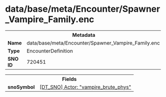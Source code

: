 <h1>data/base/meta/Encounter/Spawner_Vampire_Family.enc</h1><table><tr><th colspan="100%">Metadata</th></tr><tr><td><b>Name</b></td><td>data/base/meta/Encounter/Spawner_Vampire_Family.enc</td></tr><tr><td><b>Type</b></td><td>EncounterDefinition</td></tr><tr><td><b>SNO ID</b></td><td>720451</td></tr></table>

<table><tr><th colspan="100%">Fields</th></tr><tr><td><b>snoSymbol</b></td><td><a href="..\Actor\vampire_brute_phys.acr.md">[DT_SNO] Actor: "vampire_brute_phys"</a></td></tr></table>

